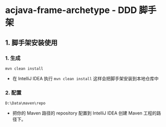 # acjava-frame-archetype - DDD 脚手架

## 1. 脚手架安装使用

### 1. 生成

```shell
mvn clean install
```

- 在 IntelliJ IDEA 执行 `mvn clean install` 这样会把脚手架安装到本地仓库中

### 2. 配置

```shell
D:\Data\maven\repo
```

- 把你的 Maven 路径的 repository 配置到 IntelliJ IDEA 创建 Maven 工程的路径下。
